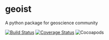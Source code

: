 # geoist
A python package for geoscience community

[![Build Status](https://travis-ci.org/gravity-igpcea/geoist.svg?branch=master)](https://travis-ci.org/gravity-igpcea/geoist)
[![Coverage Status](https://coveralls.io/repos/github/gravity-igpcea/geoist/badge.svg?branch=master)](https://coveralls.io/github/gravity-igpcea/geoist?branch=master)
![Cocoapods](https://img.shields.io/cocoapods/l/AFNetworking.svg)


